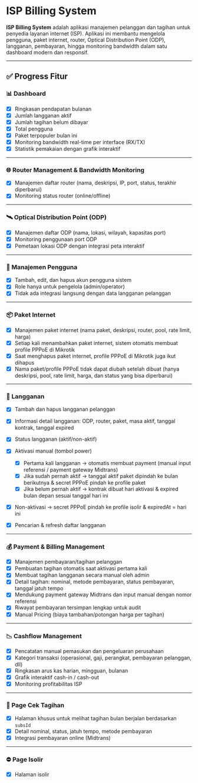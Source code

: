 # ISP Billing System

**ISP Billing System** adalah aplikasi manajemen pelanggan dan tagihan untuk penyedia layanan internet (ISP). Aplikasi ini membantu mengelola pengguna, paket internet, router, Optical Distribution Point (ODP), langganan, pembayaran, hingga monitoring bandwidth dalam satu dashboard modern dan responsif.

---

## ✅ Progress Fitur

### 📊 Dashboard

* [x] Ringkasan pendapatan bulanan
* [x] Jumlah langganan aktif
* [x] Jumlah tagihan belum dibayar
* [x] Total pengguna
* [x] Paket terpopuler bulan ini
* [x] Monitoring bandwidth real-time per interface (RX/TX)
* [x] Statistik pemakaian dengan grafik interaktif

---

### 🌐 Router Management & Bandwidth Monitoring

* [x] Manajemen daftar router (nama, deskripsi, IP, port, status, terakhir diperbarui)
* [x] Monitoring status router (online/offline)

---

### 🛰️ Optical Distribution Point (ODP)

* [x] Manajemen daftar ODP (nama, lokasi, wilayah, kapasitas port)
* [x] Monitoring penggunaan port ODP
* [x] Pemetaan lokasi ODP dengan integrasi peta interaktif

---

### 👥 Manajemen Pengguna

* [x] Tambah, edit, dan hapus akun pengguna sistem
* [x] Role hanya untuk pengelola (admin/operator)
* [x] Tidak ada integrasi langsung dengan data langganan pelanggan

---

### 📦 Paket Internet

* [x] Manajemen paket internet (nama paket, deskripsi, router, pool, rate limit, harga)
* [x] Setiap kali menambahkan paket internet, sistem otomatis membuat profile PPPoE di Mikrotik
* [x] Saat menghapus paket internet, profile PPPoE di Mikrotik juga ikut dihapus
* [x] Nama paket/profile PPPoE tidak dapat diubah setelah dibuat (hanya deskripsi, pool, rate limit, harga, dan status yang bisa diperbarui)

---

### 📑 Langganan

* [x] Tambah dan hapus langganan pelanggan
* [x] Informasi detail langganan: ODP, router, paket, masa aktif, tanggal kontrak, tanggal expired
* [x] Status langganan (aktif/non-aktif)
* [x] Aktivasi manual (tombol power)

  * [x] Pertama kali langganan → otomatis membuat payment (manual input referensi / payment gateway Midtrans)
  * [x] Jika sudah pernah aktif → tanggal aktif paket dipindah ke bulan berikutnya & secret PPPoE pindah ke profile paket
  * [x] Jika belum pernah aktif → kontrak dibuat hari aktivasi & expired bulan depan sesuai tanggal hari ini
* [x] Non-aktivasi → secret PPPoE pindah ke profile isolir & expiredAt = hari ini
* [x] Pencarian & refresh daftar langganan

---

### 💰 Payment & Billing Management

* [x] Manajemen pembayaran/tagihan pelanggan
* [x] Pembuatan tagihan otomatis saat aktivasi pertama kali
* [x] Membuat tagihan langganan secara manual oleh admin
* [x] Detail tagihan: nominal, metode pembayaran, status pembayaran, tanggal jatuh tempo
* [x] Mendukung payment gateway Midtrans dan input manual dengan nomor referensi
* [x] Riwayat pembayaran tersimpan lengkap untuk audit
* [x] Manual Pricing (biaya tambahan/potongan harga per tagihan)

---

### 📉 Cashflow Management

* [x] Pencatatan manual pemasukan dan pengeluaran perusahaan
* [x] Kategori transaksi (operasional, gaji, perangkat, pembayaran pelanggan, dll)
* [x] Ringkasan arus kas harian, mingguan, bulanan
* [x] Grafik interaktif cash-in / cash-out
* [x] Monitoring profitabilitas ISP

---

### 📃 Page Cek Tagihan

* [x] Halaman khusus untuk melihat tagihan bulan berjalan berdasarkan `subsId`
* [x] Detail nominal, status, jatuh tempo, metode pembayaran
* [x] Integrasi pembayaran online (Midtrans)

---

### ⛔ Page Isolir

* [x] Halaman isolir
